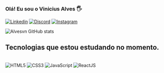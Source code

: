 ### Olá! Eu sou o Vinicius Alves 🖐️

[![Linkedin](https://img.shields.io/badge/LinkedIn-0077B5?style=for-the-badge&logo=linkedin&logoColor=white)](https://www.linkedin.com/in/asvinicius/)
[![Discord](https://img.shields.io/badge/Discord-7289DA?style=for-the-badge&logo=discord&logoColor=white)]()
[![Instagram](https://img.shields.io/badge/Instagram-E4405F?style=for-the-badge&logo=instagram&logoColor=white)](https://www.instagram.com/alvezvini/)


![ Alvesvn GitHub stats](https://github-readme-stats.vercel.app/api?username=alvesvn&show_icons=true&theme=dracula)

## Tecnologias que estou estudando no momento. 

<div style="display: inline_block"></br>
  <img align="center" alt="HTML5" src="https://img.shields.io/badge/HTML5-E34F26?style=for-the-badge&logo=html5&logoColor=white" /> 
  <img align="center" alt="CSS3" src="https://img.shields.io/badge/CSS3-1572B6?style=for-the-badge&logo=css3&logoColor=white" /> 
  <img align="center" alt="JavaScript" src="https://img.shields.io/badge/JavaScript-F7DF1E?style=for-the-badge&logo=javascript&logoColor=black" /> 
  <img align="center" alt="ReactJS" src="https://img.shields.io/badge/React-20232A?style=for-the-badge&logo=react&logoColor=61DAFB" /> 

  
</div>
